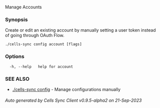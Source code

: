 Manage Accounts

### Synopsis


Create or edit an existing account by manually setting a user token instead of going through OAuth Flow.


```
./cells-sync config account [flags]
```

### Options

```
  -h, --help   help for account
```

### SEE ALSO

* [./cells-sync config](./cells-sync-config)	 - Manage configurations manually

###### Auto generated by Cells Sync Client v0.9.5-alpha2 on 21-Sep-2023
